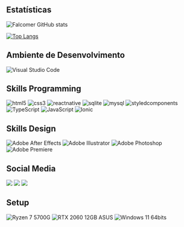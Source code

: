 ## Estatísticas
![Falcomer GitHub stats](https://github-readme-stats.vercel.app/api?username=devfalcomer&show_icons=true&theme=tokyonight)

[![Top Langs](https://github-readme-stats.vercel.app/api/top-langs/?username=devfalcomer)](https://github.com/anuraghazra/github-readme-stats)

## Ambiente de Desenvolvimento
<div>
  <img src="https://img.shields.io/badge/Visual_Studio_Code-0078D4?style=for-the-badge&logo=visual%20studio%20code&logoColor=white" alt="Visual Studio Code">
</div>

## Skills Programming
<div style="display: inline_block">
  <img aling="center" src="https://img.shields.io/badge/HTML-239120?style=for-the-badge&logo=html5&logoColor=white" alt="html5"/>
  <img aling="center" src="https://img.shields.io/badge/CSS-239120?&style=for-the-badge&logo=css3&logoColor=white" alt="css3"/>
  <img aling="center" src="https://img.shields.io/badge/React_Native-20232A?style=for-the-badge&logo=react&logoColor=61DAFB" alt="reactnative"/>
  <img aling="center" src="https://img.shields.io/badge/SQLite-07405E?style=for-the-badge&logo=sqlite&logoColor=white" alt="sqlite"/>
  <img aling="center" src="https://img.shields.io/badge/MySQL-00000F?style=for-the-badge&logo=mysql&logoColor=white" alt="mysql"/>
  <img aling="center" src="https://img.shields.io/badge/styled--components-DB7093?style=for-the-badge&logo=styled-components&logoColor=white" alt="styledcomponents"/>
  <img aling="center" src="https://img.shields.io/badge/TypeScript-007ACC?style=for-the-badge&logo=typescript&logoColor=white" alt="TypeScript"/>
  <img aling="center" src="https://img.shields.io/badge/logo-javascript-blue?javascript" alt="JavaScript"/>
  <img src="https://img.shields.io/badge/Ionic-3880FF?style=for-the-badge&logo=ionic&logoColor=white" alt="Ionic"/>
</div>

## Skills Design
<div style="display: inline_block">
  <img src="https://img.shields.io/badge/Adobe%20after%20affects-CF96FD?style=for-the-badge&logo=Adobe%20after%20effects&logoColor=393665" alt="Adobe After Effects"/>
  <img src="https://img.shields.io/badge/Adobe%20Illustrator-FF9A00?style=for-the-badge&logo=adobe%20illustrator&logoColor=white" alt="Adobe Illustrator"/>
  <img src="https://img.shields.io/badge/Adobe%20Photoshop-31A8FF?style=for-the-badge&logo=Adobe%20Photoshop&logoColor=black" alt="Adobe Photoshop"/>
  <img src="https://img.shields.io/badge/Adobe%20Premiere%20Pro-9999FF?style=for-the-badge&logo=Adobe%20Premiere%20Pro&logoColor=white" alt="Adobe Premiere"/>
</div>

## Social Media
<a href="https://www.linkedin.com/in/arthur-falcomer-180b8a180/" target="_blank"><img src="https://img.shields.io/badge/-LinkedIn-%230077B5?style=for-the-badge&logo=linkedin&logoColor=white" target="_blank"></a> 
<a href="falcomerart@gmail.com"><img src="https://img.shields.io/badge/-Gmail-%23333?style=for-the-badge&logo=gmail&logoColor=white" target="_blank"></a>
<a href="https://wa.me/+5561982505726"><img src="https://img.shields.io/badge/WhatsApp-25D366?style=for-the-badge&logo=whatsapp&logoColor=white" target="_blank"></a>

## Setup
<div style="display: inline_block">
  <img alt="Ryzen 7 5700G"  src="https://img.shields.io/badge/AMD-Ryzen_7_5700G-ED1C24?style=for-the-badge&logo=amd&logoColor=white"/>
  <img alt="RTX 2060 12GB ASUS" src="https://img.shields.io/badge/NVIDIA-GTX1060_6GB-76B900?style=for-the-badge&logo=nvidia&logoColor=white"/>
  <img alt="Windows 11 64bits" src="https://img.shields.io/badge/Windows_10_pro-0078D6?style=for-the-badge&logo=windows&logoColor=white"/> 
</div>

